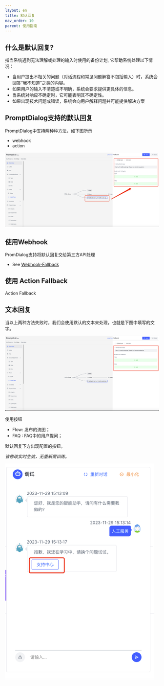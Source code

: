 ```yaml
---
layout: en
title: 默认回复
nav_order: 10
parent: 使用指南
---
```


## 什么是默认回复?

指当系统遇到无法理解或处理的输入时使用的备份计划, 它帮助系统处理以下情况：

- 当用户提出不相关的问题（对话流程和常见问题解答不包括输入）时，系统会回答“我不知道”之类的内容。
- 如果用户的输入不清楚或不明确，系统会要求提供更具体的信息。
- 当系统对响应不确定时，它可能表明其不确定性。
- 如果出现技术问题或错误，系统会向用户解释问题并可能提供解决方案

## PromptDialog支持的默认回复
PromptDialog中支持两种种方法，如下图所示
- webhook
- action

![fallback-mode](/assets/images/tutorial/fallback-mode.jpg)

## 使用Webhook 
PromDialog支持将默认回复交给第三方API处理

- See [Webhook-Fallback](/docs/webhook/03-webhook/)

## 使用 Action Fallback
Action Fallback

## 文本回复
当以上两种方法失败时，我们会使用默认的文本来处理，也就是下图中填写的文字。

![fallback-text](/assets/images/tutorial/fallback-text.jpg)

使用按钮
- Flow: 发布的流图；
- FAQ : FAQ中的用户提问；

默认回复下方出现配置的按钮。

*该修改实时生效，无重新需训练。*

![fallback-text-button](/assets/images/tutorial/allback-text-button.png)